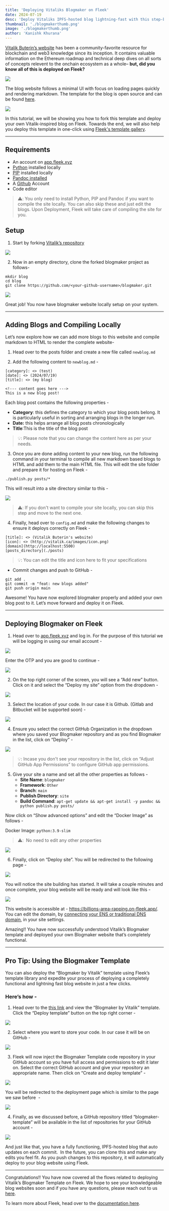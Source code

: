 ```yaml
---
title: 'Deploying Vitaliks Blogmaker on Fleek'
date: 2024-07-19
desc: 'Deploy Vitaliks IPFS-hosted blog lightning-fast with this step-by-step guide and ready-to-deploy template'
thumbnail: './blogmakerthumb.png'
image: './blogmakerthumb.png'
author: 'Kanishk Khurana'
---
```


<u>[Vitalik Buterin’s website](https://vitalik.eth.limo/index.html)</u> has been a community-favorite resource for blockchain and web3 knowledge since its inception. It contains valuable information on the Ethereum roadmap and technical deep dives on all sorts of concepts relevent to the onchain ecosystem as a whole– **but, did you know all of this is deployed on Fleek?**


![](./vitaliktweet.png)


The blog website follows a minimal UI with focus on loading pages quickly and rendering markdown. The template for the blog is open source and can be found <u>[here](https://github.com/vbuterin/blogmaker)</u>.


![](./vitaliksite.png)

In this tutorial, we will be showing you how to fork this template and deploy your own Vitalik-inspired blog on Fleek. Towards the end, we will also help you deploy this template in one-click using <u>[Fleek's template gallery](https://app.fleek.xyz/templates/)</u>.

---

## Requirements

- An account on <u>[app.fleek.xyz](https://app.fleek.xyz/)</u>
- <u>[Python](https://www.python.org/)</u> installed locally
- <u>[PIP](https://pip.pypa.io/en/stable/installation/)</u> installed locally
- <u>[Pandoc](https://pandoc.org/installing.html) installed</u>
- A <u>[Github](https://github.com/)</u> Account
- Code editor

> ⚠️: You only need to install Python, PIP and Pandoc if you want to compile the site locally. You can also skip these and just edit the blogs. Upon Deployment, Fleek will take care of compiling the site for you.

## Setup

1. Start by forking <u>[Vitalik’s repository](https://github.com/vbuterin/blogmaker)</u>


![](./repo.png)

2. Now in an empty directory, clone the forked blogmaker project as follows-

```
mkdir blog
cd blog
git clone https://github.com/<your-github-username>/blogmaker.git
```


![](./clonerepo.png)

Great job! You now have blogmaker website locally setup on your system.

---

## Adding Blogs and Compiling Locally

Let’s now explore how we can add more blogs to this website and compile markdown to HTML to render the complete website-

1. Head over to the posts folder and create a new file called `newblog.md`

2. Add the following content to `newblog.md` -

```
[category]: <> (test)
[date]: <> (2024/07/19)
[title]: <> (my blog)

<!--- content goes here --->
This is a new blog post!
```
Each blog post contains the following properties -

- **Category**: this defines the category to which your blog posts belong. It is particularly useful in sorting and arranging blogs in the longer run.
- **Date:** this helps arrange all blog posts chronologically
- **Title**:This is the title of the blog post

>💡: Please note that you can change the content here as per your needs.

3. Once you are done adding content to your new blog, run the following command in your terminal to compile all new markdown based blogs to HTML and add them to the main HTML file. This will edit the site folder and prepare it for hosting on Fleek -

```
./publish.py posts/*
```

This will result into a site directory similar to this -


![](./directory.png)

>⚠️: If you don't want to compile your site locally, you can skip this step and move to the next one.

4. Finally, head over to `config.md` and make the following changes to ensure it deploys correctly on Fleek -

```
[title]: <> (Vitalik Buterin's website)
[icon]: <> (http://vitalik.ca/images/icon.png)
[domain](http://localhost:5500)
[posts_directory](./posts)
```

>💡: You can edit the title and icon here to fit your specifications

- Commit changes and push to GitHub -

```
git add .
git commit -m "feat: new blogs added"
git push origin main
```

Awesome! You have now explored blogmaker properly and added your own blog post to it. Let’s move forward and deploy it on Fleek.

---

## Deploying Blogmaker on Fleek

1. Head over to <u>[app.fleek.xyz](https://app.fleek.xyz/)</u> and log in. For the purpose of this tutorial we will be logging in using our email account -


![](./login.png)

Enter the OTP and you are good to continue -


![](./otp.png)

2. On the top right corner of the screen, you will see a “Add new” button. Click on it and select the “Deploy my site” option from the dropdown -


![](./addnew.png)

3. Select the location of your code. In our case it is Github. (Gitlab and Bitbucket will be supported soon) -


![](./git.png)

4. Ensure you select the correct GitHub Organization in the dropdown where you saved your Blogmaker repository and as you find Blogmaker in the list, click on “Deploy” -


![](./deploy.png)

>💡: Incase you don't see your repository in the list, click on “Adjust GitHub App Permissions” to configure GitHub app permissions.

5. Give your site a name and set all the other properties as follows -
    - **Site Name**: `blogmaker`
    - **Framework**: `Other`
    - **Branch**: `main`
    - **Publish Directory**: `site`
    - **Build Command**: `apt-get update && apt-get install -y pandoc && python publish.py posts/`

Now click on “Show advanced options” and edit the “Docker Image” as follows -

Docker Image: `python:3.9-slim`

> ⚠️:  No need to edit any other properties


![](./properties.png)

6. Finally, click on “Deploy site”. You will be redirected to the following page -


![](./deployed.png)

You will notice the site building has started. It will take a couple minutes and once complete, your blog website will be ready and will look like this -


![](./built.png)

This website is accessible at - <u>https://billions-area-rapping.on-fleek.app/</u>. You can edit the domain, by <u>[connecting your ENS or traditional DNS domain](https://fleek.xyz/docs/platform/domains/)</u>, in your site settings.

Amazing!! You have now successfully understood Vitalik’s Blogmaker template and deployed your own Blogmaker website that’s completely functional.

---

## Pro Tip: Using the Blogmaker Template

You can also deploy the “Blogmaker by Vitalik” template using Fleek’s template library and expedite your process of deploying a completely functional and lightning fast blog website in just a few clicks.

### Here’s how -

1. Head over to the <u>[this link](https://app.fleek.xyz/templates/clyqjmjng0001q94by3huy892/)</u> and view the “Blogmaker by Vitalik” template. Click the “Deploy template” button on the top right corner -


![](./templatedeploy.png)

2. Select where you want to store your code. In our case it will be on GitHub -


![](./templategit.png)

3. Fleek will now inject the Blogmaker Template code repository in your GitHub account so you have full access and permissions to edit it later on. Select the correct GitHub account and give your repository an appropriate name. Then click on “Create and deploy template” -


![](./permstemplate.png)

You will be redirected to the deployment page which is similar to the page we saw before  -


![](./templatedeployment.png)

4. Finally, as we discussed before, a GitHub repository titled “blogmaker-template” will be available in the list of repositories for your GitHub account -


![](./templatefinish.png)

And just like that, you have a fully functioning, IPFS-hosted blog that auto updates on each commit.  In the future, you can clone this and make any edits you feel fit. As you push changes to this repository, it will automatically deploy to your blog website using Fleek.

---

Congratulations!! You have now covered all the flows related to deploying Vitalik’s Blogmaker Template on Fleek. We hope to see your knowledgeable blog websites soon and if you have any questions, please reach out to us <u>[here](https://discord.gg/fleek)</u>.

To learn more about Fleek, head over to the <u>[documentation here](https://fleek.xyz/docs/)</u>.